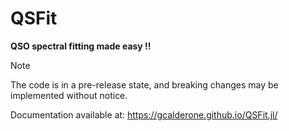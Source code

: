 # QSFit

**QSO spectral fitting made easy !!**

> [!NOTE]
> The code is in a pre-release state, and breaking changes may be implemented without notice.

Documentation available at: https://gcalderone.github.io/QSFit.jl/
